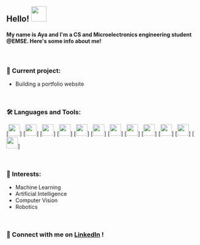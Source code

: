 ## Hello! <img src="https://media.giphy.com/media/hvRJCLFzcasrR4ia7z/giphy.gif" width="40px">

#### My name is Aya and I'm a CS and Microelectronics engineering student @EMSE. Here's some info about me!

<br>

### 🔭 Current project:
- Building a portfolio website

<br>

### 🛠️ Languages and Tools:  
[<code><img height="30" src="https://github.com/CodingAya/CodingAya/assets/81169209/6dc76d0e-f9a3-42e4-adc5-037fe6316d24"></code>]
[<code><img height="30" src="https://github.com/CodingAya/CodingAya/assets/81169209/6793e746-1f2a-40fd-9af1-ec4478794e52"></code>]
[<code><img height="30" src="https://github.com/CodingAya/CodingAya/assets/81169209/e21fd470-8516-46ad-b014-1120e9aa4977"></code>]
[<code><img height="30" src="https://github.com/CodingAya/CodingAya/assets/81169209/a4f2992f-10b0-47be-9542-bbf058d3b152"></code>]
[<code><img height="30" src="https://github.com/CodingAya/CodingAya/assets/81169209/49d8faf5-6893-40b7-941a-6f67ed01e86d"></code>]
[<code><img height="30" src="https://github.com/CodingAya/CodingAya/assets/81169209/bc2ef97c-cefe-4a86-8869-6aaa29f07956"></code>]
[<code><img height="30" src="https://github.com/CodingAya/CodingAya/assets/81169209/03d3e181-afa8-4b88-86b1-494840982c31"></code>]
[<code><img height="30" src="https://github.com/CodingAya/CodingAya/assets/81169209/f64a14e5-6bea-464f-b867-f8f1d2c7fb29"></code>]
[<code><img height="30" src="https://github.com/CodingAya/CodingAya/assets/81169209/c5c50a3e-bd16-4e15-bfc6-27528f506567"></code>]
[<code><img height="30" src="https://github.com/CodingAya/CodingAya/assets/81169209/5c5ea986-3017-4726-8744-4c7ce74f7ca6"></code>]
[<code><img height="30" src="https://github.com/CodingAya/CodingAya/assets/81169209/fafbafad-e9bf-4781-bf18-a3896b245129"></code>]
[<code><img height="30" src="https://github.com/CodingAya/CodingAya/assets/81169209/684b8f83-689c-4b01-a35c-48307f19f92c"></code>]

<br>

### 🌱 Interests:

- Machine Learning
- Artificial Intelligence
- Computer Vision
- Robotics

<br>

### 💬 Connect with me on [LinkedIn](https://www.linkedin.com/in/aya-el-janoussi) !


